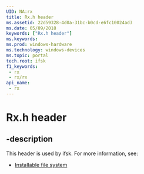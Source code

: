 ```yaml
---
UID: NA:rx
title: Rx.h header
ms.assetid: 22d59328-4d0a-31bc-b0cd-e6fc10024ad3
ms.date: 05/09/2018
keywords: ["Rx.h header"]
ms.keywords: 
ms.prod: windows-hardware
ms.technology: windows-devices
ms.topic: portal
tech.root: ifsk
f1_keywords:
 - rx
 - rx/rx
api_name:
 - rx
---
```


# Rx.h header


## -description

This header is used by ifsk. For more information, see:

- [Installable file system](../_ifsk/index.md)

